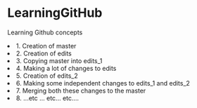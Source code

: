# LearningGitHub
Learning Github concepts 
<li>1. Creation of master </li>
<li>2. Creation of edits  </li>
<li>3. Copying master into edits_1  </li>
<li>4. Making a lot of changes to edits  </li>
<li>5. Creation of edits_2  </li>
<li>6. Making some independent changes to edits_1 and edits_2  </li> 
<li>7. Merging both these changes to the master  </li>
<li>8. ...etc ...    etc... etc.... </li>

